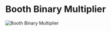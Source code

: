 # Booth Binary Multiplier

![Booth Binary Multiplier](https://coderosh.github.io/static-files/booth-multiplier/booth-multiplier.png)
